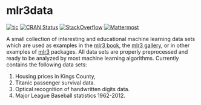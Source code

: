 # mlr3data

<!-- badges: start -->
[![tic](https://github.com/mlr-org/mlr3data/workflows/tic/badge.svg?branch=master)](https://github.com/mlr-org/mlr3data/actions)
[![CRAN Status](https://www.r-pkg.org/badges/version/mlr3data)](https://CRAN.R-project.org/package=mlr3data)
[![StackOverflow](https://img.shields.io/badge/stackoverflow-mlr3-orange.svg)](https://stackoverflow.com/questions/tagged/mlr3)
[![Mattermost](https://img.shields.io/badge/chat-mattermost-orange.svg)](https://lmmisld-lmu-stats-slds.srv.mwn.de/mlr_invite/)
<!-- badges: end -->

A small collection of interesting and educational machine learning data sets which are used as examples in the [mlr3 book](https://mlr3book.mlr-org.com),
the [mlr3 gallery](https://mlr3gallery.mlr-org.com), or in other examples of [mlr3](https://mlr3.mlr-org.com) packages.
All data sets are properly preprocessed and ready to be analyzed by most machine learning algorithms.
Currently contains the following data sets:

1. Housing prices in Kings County,
2. Titanic passenger survival data.
3. Optical recognition of handwritten digits data.
4. Major League Baseball statistics 1962-2012.
